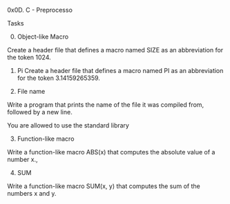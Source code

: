 0x0D. C - Preprocesso

Tasks

0. Object-like Macro

Create a header file that defines a macro named SIZE as an abbreviation for the token 1024.

1. Pi
Create a header file that defines a macro named PI as an abbreviation for the token 3.14159265359.

2. File name

Write a program that prints the name of the file it was compiled from, followed by a new line.

You are allowed to use the standard library

3. Function-like macro

Write a function-like macro ABS(x) that computes the absolute value of a number x.,

4. SUM

Write a function-like macro SUM(x, y) that computes the sum of the numbers x and y.

